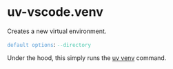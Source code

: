 # uv-vscode.venv

Creates a new virtual environment.

<code style="color: #569CD6;">default options</code>: <code style="color: #4EC9B0;">--directory</code>

Under the hood, this simply runs the [uv venv](https://docs.astral.sh/uv/reference/cli/#uv-venv) command.